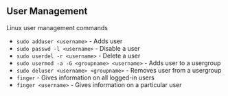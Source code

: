 ## User Management

Linux user management commands
-  `sudo adduser <username>` - Adds user
-  `sudo passwd -l <username>` - Disable a user
- `sudo userdel -r <username>` - Delete a user
- `sudo usermod -a -G <groupname> <username>` - Adds user to a usergroup
- `sudo deluser <username> <groupname>` - Removes user from a usergroup
- `finger` - Gives information on all logged-in users
- `finger <username>` - Gives information on a particular user
